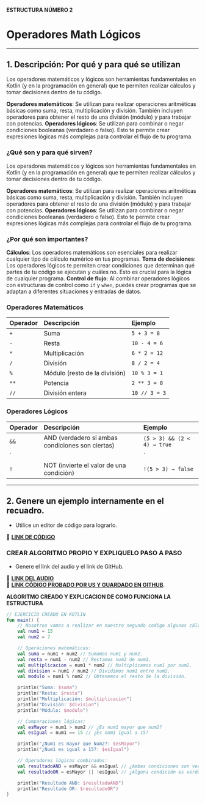 #### ESTRUCTURA NÚMERO 2  
# Operadores Math Lógicos  

---

## 1. Descripción: Por qué y para qué se utilizan

Los operadores matemáticos y lógicos son herramientas fundamentales en Kotlin (y en la programación en general) que te permiten realizar cálculos y tomar decisiones dentro de tu código.

**Operadores matemáticos**: Se utilizan para realizar operaciones aritméticas básicas como suma, resta, multiplicación y división. También incluyen operadores para obtener el resto de una división (módulo) y para trabajar con potencias.
**Operadores lógicos**: Se utilizan para combinar o negar condiciones booleanas (verdadero o falso). Esto te permite crear expresiones lógicas más complejas para controlar el flujo de tu programa.

### ¿Qué son y para qué sirven?

Los operadores matemáticos y lógicos son herramientas fundamentales en Kotlin (y en la programación en general) que te permiten realizar cálculos y tomar decisiones dentro de tu código.

**Operadores matemáticos**: Se utilizan para realizar operaciones aritméticas básicas como suma, resta, multiplicación y división. También incluyen operadores para obtener el resto de una división (módulo) y para trabajar con potencias.
**Operadores lógicos**: Se utilizan para combinar o negar condiciones booleanas (verdadero o falso). Esto te permite crear expresiones lógicas más complejas para controlar el flujo de tu programa.

### ¿Por qué son importantes?

**Cálculos**: Los operadores matemáticos son esenciales para realizar cualquier tipo de cálculo numérico en tus programas.
**Toma de decisiones**: Los operadores lógicos te permiten crear condiciones que determinan qué partes de tu código se ejecutan y cuáles no. Esto es crucial para la lógica de cualquier programa.
**Control de flujo**: Al combinar operadores lógicos con estructuras de control como `if` y `when`, puedes crear programas que se adaptan a diferentes situaciones y entradas de datos.

### **Operadores Matemáticos**

| Operador | Descripción                  | Ejemplo       |
| :------- | :--------------------------- | :------------ |
| `+`      | Suma                         | `5 + 3 = 8`   |
| `-`      | Resta                        | `10 - 4 = 6`  |
| `*`      | Multiplicación               | `6 * 2 = 12`  |
| `/`      | División                     | `8 / 2 = 4`   |
| `%`      | Módulo (resto de la división) | `10 % 3 = 1`  |
| `**`     | Potencia                     | `2 ** 3 = 8`  |
| `//`     | División entera              | `10 // 3 = 3` |

### **Operadores Lógicos**

| Operador | Descripción                                    | Ejemplo                                   |
| :------- | :--------------------------------------------- | :---------------------------------------- |
| `&&`     | AND (verdadero si ambas condiciones son ciertas) | `(5 > 3) && (2 < 4) → true`               |
| `||`     | OR (verdadero si al menos una condición es cierta) | `(5 > 3) || (2 > 4) → true`               |
| `!`      | NOT (invierte el valor de una condición)        | `!(5 > 3) → false`                        |

---

## 2. Genere un ejemplo internamente en el recuadro.  
- Utilice un editor de código para lograrlo.  

🔗 **[LINK DE CÓDIGO](https://pl.kotl.in/EMhr6h7oE?theme=darcula&readOnly=true)**  

### CREAR ALGORITMO PROPIO Y EXPLIQUELO PASO A PASO 
- Genere el link del audio y el link de GitHub.  

🔗 **[LINK DEL AUDIO]()**  
🔗 **[LINK CÓDIGO PROBADO POR US Y GUARDADO EN GITHUB]()**.

**ALGORITMO CREADO Y EXPLICACION DE COMO FUNCIONA LA ESTRUCTURA**
```kotlin
// EJERCICIO CREADO EN KOTLIN
fun main() {
    // Nosotros vamos a realizar en nuestro segundo codigo algunos cálculos y comparaciones.
    val num1 = 15
    val num2 = 7

    // Operaciones matemáticas:
    val suma = num1 + num2 // Sumamos num1 y num2.
    val resta = num1 - num2 // Restamos num2 de num1.
    val multiplicacion = num1 * num2 // Multiplicamos num1 por num2.
    val division = num1 / num2 // Dividimos num1 entre num2.
    val modulo = num1 % num2 // Obtenemos el resto de la división.

    println("Suma: $suma")
    println("Resta: $resta")
    println("Multiplicación: $multiplicacion")
    println("División: $division")
    println("Módulo: $modulo")

    // Comparaciones lógicas:
    val esMayor = num1 > num2 // ¿Es num1 mayor que num2?
    val esIgual = num1 == 15 // ¿Es num1 igual a 15?

    println("¿Num1 es mayor que Num2?: $esMayor")
    println("¿Num1 es igual a 15?: $esIgual")

    // Operadores lógicos combinados:
    val resultadoAND = esMayor && esIgual // ¿Ambas condiciones son verdaderas?
    val resultadoOR = esMayor || !esIgual // ¿Alguna condición es verdadera?

    println("Resultado AND: $resultadoAND")
    println("Resultado OR: $resultadoOR")
}
```

